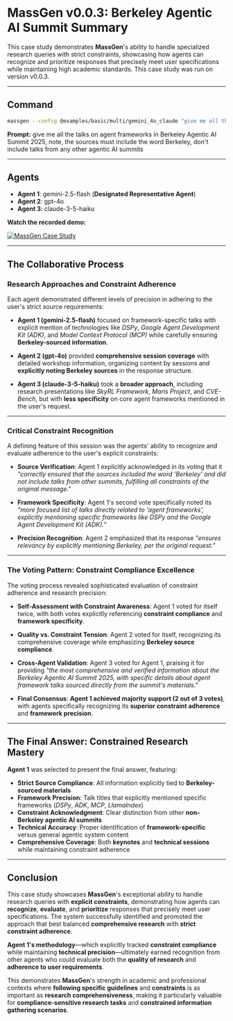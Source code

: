 # MassGen v0.0.3: Berkeley Agentic AI Summit Summary

This case study demonstrates **MassGen**'s ability to handle specialized research queries with strict constraints, showcasing how agents can recognize and prioritize responses that precisely meet user specifications while maintaining high academic standards. This case study was run on version v0.0.3.

---

## Command

```bash
massgen --config @examples/basic/multi/gemini_4o_claude "give me all the talks on agent frameworks in Berkeley Agentic AI Summit 2025, note, the sources must include the word Berkeley, don't include talks from any other agentic AI summits"
```

**Prompt:**
give me all the talks on agent frameworks in Berkeley Agentic AI Summit 2025, note, the sources must include the word Berkeley, don't include talks from any other agentic AI summits

---

## Agents

- **Agent 1**: gemini-2.5-flash (**Designated Representative Agent**)
- **Agent 2**: gpt-4o
- **Agent 3**: claude-3-5-haiku

**Watch the recorded demo:**

[![MassGen Case Study](https://img.youtube.com/vi/Dp2oldJJImw/0.jpg)](https://www.youtube.com/watch?v=Dp2oldJJImw)

---

## The Collaborative Process

### Research Approaches and Constraint Adherence

Each agent demonstrated different levels of precision in adhering to the user's strict source requirements:

- **Agent 1 (gemini-2.5-flash)** focused on framework-specific talks with explicit mention of technologies like _DSPy_, _Google Agent Development Kit (ADK)_, and _Model Context Protocol (MCP)_ while carefully ensuring **Berkeley-sourced information**.

- **Agent 2 (gpt-4o)** provided **comprehensive session coverage** with detailed workshop information, organizing content by sessions and **explicitly noting Berkeley sources** in the response structure.

- **Agent 3 (claude-3-5-haiku)** took a **broader approach**, including research presentations like _SkyRL Framework_, _Maris Project_, and _CVE-Bench_, but with **less specificity** on core agent frameworks mentioned in the user's request.

---

### Critical Constraint Recognition

A defining feature of this session was the agents' ability to recognize and evaluate adherence to the user's explicit constraints:

- **Source Verification**:
  Agent 1 explicitly acknowledged in its voting that it _"correctly ensured that the sources included the word 'Berkeley' and did not include talks from other summits, fulfilling all constraints of the original message."_

- **Framework Specificity**:
  Agent 1's second vote specifically noted its _"more focused list of talks directly related to 'agent frameworks', explicitly mentioning specific frameworks like DSPy and the Google Agent Development Kit (ADK).”_

- **Precision Recognition**:
  Agent 2 emphasized that its response _"ensures relevancy by explicitly mentioning Berkeley, per the original request."_

---

### The Voting Pattern: Constraint Compliance Excellence

The voting process revealed sophisticated evaluation of constraint adherence and research precision:

- **Self-Assessment with Constraint Awareness**:
  Agent 1 voted for itself twice, with both votes explicitly referencing **constraint compliance** and **framework specificity**.

- **Quality vs. Constraint Tension**:
  Agent 2 voted for itself, recognizing its comprehensive coverage while emphasizing **Berkeley source compliance**.

- **Cross-Agent Validation**:
  Agent 3 voted for Agent 1, praising it for providing _"the most comprehensive and verified information about the Berkeley Agentic AI Summit 2025, with specific details about agent framework talks sourced directly from the summit's materials."_

- **Final Consensus**:
  **Agent 1 achieved majority support (2 out of 3 votes)**, with agents specifically recognizing its **superior constraint adherence** and **framework precision**.

---

## The Final Answer: Constrained Research Mastery

**Agent 1** was selected to present the final answer, featuring:

- **Strict Source Compliance**: All information explicitly tied to **Berkeley-sourced materials**
- **Framework Precision**: Talk titles that explicitly mentioned specific frameworks (_DSPy_, _ADK_, _MCP_, _LlamaIndex_)
- **Constraint Acknowledgment**: Clear distinction from other **non-Berkeley agentic AI summits**
- **Technical Accuracy**: Proper identification of **framework-specific** versus general agentic system content
- **Comprehensive Coverage**: Both **keynotes** and **technical sessions** while maintaining constraint adherence

---

## Conclusion

This case study showcases **MassGen**'s exceptional ability to handle research queries with **explicit constraints**, demonstrating how agents can **recognize**, **evaluate**, and **prioritize** responses that precisely meet user specifications. The system successfully identified and promoted the approach that best balanced **comprehensive research** with **strict constraint adherence**.

**Agent 1's methodology**—which explicitly tracked **constraint compliance** while maintaining **technical precision**—ultimately earned recognition from other agents who could evaluate both the **quality of research** and **adherence to user requirements**.

This demonstrates **MassGen**'s strength in academic and professional contexts where **following specific guidelines** and **constraints** is as important as **research comprehensiveness**, making it particularly valuable for **compliance-sensitive research tasks** and **constrained information gathering scenarios**.

